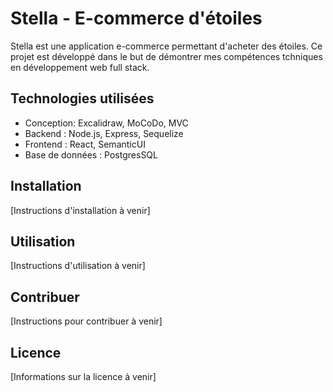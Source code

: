 # Stella - E-commerce d'étoiles

Stella est une application e-commerce permettant d'acheter des étoiles. Ce projet est développé dans le but de démontrer mes compétences tchniques en développement web full stack.

## Technologies utilisées

- Conception: Excalidraw, MoCoDo, MVC
- Backend : Node.js, Express, Sequelize
- Frontend : React, SemanticUI
- Base de données : PostgresSQL

## Installation

[Instructions d'installation à venir]

## Utilisation

[Instructions d'utilisation à venir]

## Contribuer

[Instructions pour contribuer à venir]

## Licence

[Informations sur la licence à venir]